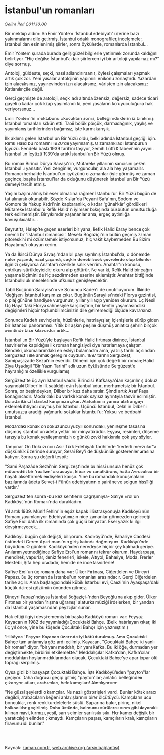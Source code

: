 # İstanbul'un romanları

*Selim İleri 2011.10.08*

<td class="columnist-detail">
<p>Bir mektup aldım: Sn Emir Yöntem 'İstanbul edebiyatı' üzerine bazı yakınmalarını dile getirmiş. İstanbul odaklı monografiler, incelemeler, İstanbul'dan esinlenilmiş şiirler, sonra öykülerde, romanlarda İstanbul...</p>
<p>
<div id="haberMetinDiv">
<p>Emir Yöntem şurada burada gelişigüzel bilgilerle yetinmek zorunda kaldığını belirtiyor. "Hiç değilse İstanbul'a dair şiirlerden iyi bir antoloji yapılamaz mı?" diye sormuş.
<p>Antoloji, güldeste, seçki, nasıl adlandırırsanız, öylesi çalışmaları yapmak artık çok zor. Yeni yasalar antolojinin yapımını enikonu zorlaştırdı. Yazardan izin alacaksınız, yayınevinden izin alacaksınız, vâristen izin alacaksınız: Katlanılır çile değil.
<p>Gerçi geçmişte de antoloji, seçki adı altında özensiz, değersiz, sadece ticari gayeli o kadar çok kitap yayımlandı ki, yeni yasaların koruyuculuğuna hak veriyorsunuz...
<p>Emir Yöntem'in mektubunu okuduktan sonra, belleğimde derin iz bırakmış İstanbul romanları sökün etti. Tabiî bölük pörçük, darmadağınık, yayılış ve yayımlanış tarihlerinden bağımsız, işte karmakarışık.
<p>İlk aklıma gelen İstanbul'un Bir Yüzü oldu, belki adında İstanbul geçtiği için. Refik Halid bu romanını 1920'de yayımlamış. O zamanki adı İstanbul'un İçyüzü. Bendeki baskı 1939 tarihini taşıyor, Semih Lûtfi Kitabevi'nin yayını. İstanbul'un İçyüzü 1939'da artık İstanbul'un Bir Yüzü olmuş.
<p>Bu roman Birinci Dünya Savaşı'nın, Mütareke yıllarının sancısını çeken İstanbul'u yansıtır. Yeni zenginler, vurguncular, ala ala hey yaşamalar. Romancı herhalde İstanbul'un içyüzünü o zamanlar öyle görmüş ve zaman geçince, başka İstanbul'lar da olduğunu düşünerek İstanbul'un Bir Yüzü demeyi tercih etmiş.
<p>Yaşını başını almış bir eser olmasına rağmen İstanbul'un Bir Yüzü bugün de tat alınarak okunabilir. Sözde Kızlar'da Peyami Safa'nın, Sodom ve Gomore'de Yakup Kadri'nin kapkaranlık, o kadar 'günahkâr' gördükleri Mütareke İstanbul'u Refik Halid'in iyimser bakışında büsbütün umutsuzluğa terk edilmemiştir. Bir yıkımdır yaşananlar ama, ergeç aydınlığa kavuşulacaktır...
<p>Beyrut'ta, Halep'te geçen eserleri bir yana, Refik Halid Karay bence çok önemli bir 'İstanbul romancısı'. Mesela Boğaziçi'nin bütün geçmiş zaman pitoreskini mi özümsemek istiyorsunuz, hiç vakit kaybetmeden Bu Bizim Hayatımız'ı okuyun derim.
<p>Ya da İkinci Dünya Savaşı'ndan kıl payı sıyrılmış İstanbul'da, o dönemde neler yaşandı, nasıl yaşandı, seçkin denebilecek çevrelerde olup bitenler ilginizi çekiyorsa Anahtar'ı özellikle salık veririm. Anahtar'ın konusu, entrikası sürükleyicidir; okuru alıp götürür. Ne var ki, Refik Halid bir çağın yaşama biçimini de hiç sezdirmeden eserine eklemiştir. Anahtar bittiğinde İstanbulluluk meselesinde ufkunuz genişleyecektir.
<p>Tabiî Bugünün Saraylısı'nı ve Sonuncu Kadeh'i de unutmuyorum. İlkinde 'değişen' İstanbul karşımıza çıkar. Bugünün Saraylısı'ndaki Florya gezintisi, o plaj gününe handiyse vurgunum; yıllar yılı açıp yeniden okurum. Üç Nesil Üç Hayat'taki Florya sahnesiyle karşılaştırın, bir kentin yaşamasındaki değişimleri hiçbir toplumbilimcimizin dile getiremediği ölçüde kavrarsınız.
<p>Sonuncu Kadeh sevinçlerle, hüzünlerle, hatırlayışlar, içlenişlerle sürüp giden bir İstanbul panoraması. Yitik bir aşkın peşine düşmüş anlatıcı şehrin birçok semtinde bize kılavuzdur artık...
<p>İstanbul'un Bir Yüzü'yle başlayan Refik Halid fırtınası dinince, İstanbul tasvirlerine kapıldığım ilk roman hangisiydi diye hatırlamaya çalıştım. Bendeki, okumalarımdaki en eskiyi bulamadım ama, yazılış tarihi açısından Sergüzeşt'i ille anmak gereğini duydum. 1897 tarihli Sergüzeşt, Samipaşazade Sezai'nin eseridir. Dönemi için çok değerli bir roman; Halid Ziya Uşaklıgil "Bir Yazın Tarihi" adlı uzun öyküsünde Sergüzeşt'e hayranlığını özellikle vurgulamış.
<p>Sergüzeşt'te üç ayrı İstanbul vardır. Birincisi, Kafkasya'dan kaçırılmış dokuz yaşındaki Dilber'in ilk satıldığı evin İstanbul'udur, merhametsiz bir İstanbul. Sonra, on beşindeyken, Dilber bir kez daha satılır. Şimdi artık Asaf Paşa konağındadır. Moda'daki bu varlıklı konak sayısız ayrıntıyla tasvir edilmiştir. Burada ikinci İstanbul karşımıza çıkar: Alaturkanın yanına alafrangayı eklemek ihtiyacı duymuş bir İstanbul. Üçüncü İstanbul, Celâl'in Dilber'i umutsuzca aradığı yağmurlu sokaklar İstanbul'u: Yoksul ve bedbaht İstanbul.
<p>Moda'daki konak on dokuzuncu yüzyıl sonundaki, yenileşme tasasına düşmüş İstanbul'un âdeta yetkin bir minyatürüdür. Eşyası, resimleri, döşeme tarzıyla bu konak yenileşmemizin o günkü zevki hakkında çok şey söyler.
<p>Tanpınar, On Dokuzuncu Asır Türk Edebiyatı Tarihi'nde "kederli mevzular"a düşkünlük üzerinde duruyor, Sezaî Bey'i de düşkünlük gösterenler arasına katıyor. Sonra şu değerli tespit:
<p>"Sami Paşazâde Sezaî'nin Sergüzeşt'inde bu hissî unsura henüz çok mütereddit bir 'realizm' arzusuyla, kibar ve sanatkârane, hatta Avrupalıca bir hayatı aksettirmek endişeleri karışır. Yine bu romandaki konuşmaların bazılarında âdeta Servet-i Fünûn edebiyatının o şairâne ve solgun hissîliği vardır."
<p>Sergüzeşt'ten sonra -bu kez semtlerin çağrışımıyla- Safiye Erol'un Kadıköyü'nün Romanı'nda durakladım.
<p>Yıl artık 1939. Münif Fehim'in eşsiz kapak illüstrasyonuyla Kadıköyü'nün Romanı yayımlanıyor. Edebiyatımızın nice zamanlar görmezden geleceği Safiye Erol daha ilk romanında çok güçlü bir yazar. Eser yazık ki ilgi devşirmeyecek...
<p>Kadıköyü bugün çok değişti, biliyorum. Kadıköyü'nde, Bahariye Caddesi üstündeki Geren Apartımanı'nın giriş katında doğmuşum. Kadıköyü'nde büyüdüm. O günlerin Kadıköyü'nden neredeyse hiçbir şey kalmadı geriye. Anılarım yetmediğinde Safiye Erol'un romanını tekrar okurum. Haydarpaşa, mendirek, vapurlar, deniz fenerleri, iskele, Altıyol, Bahariye, Moda, Frerler Mektebi, Şifa hep oradadır, hem de ne ince tasvirlerle!
<p>Safiye Erol'un üç romanı daha var: Ülker Fırtınası, Ciğerdelen ve Dineyri Papazı. Bu üç roman da İstanbul'un romanları arasındadır. Gerçi Ciğerdelen tarihe açılır. Ama başlangıcındaki kübik İstanbul evi, Canzi'nin Ayaspaşa'daki küçük dairesi gözümün önünden gitmez.
<p>Dineyri Papazı'ndaysa İstanbul Boğaziçi-'nden Beyoğlu'na akıp gider. Ülker Fırtınası bir yandan 'hışma uğramış' alaturka müziği irdelerken, bir yandan da İstanbul yaşamasından peyzajlar sunar.
<p>Hak ettiği ilgiyi devşirememiş bir başka Kadıköyü romanı var: Feyyaz Kayacan'ın 1982'de yayımladığı Çocuktaki Bahçe. (Belki hatırlayan çıkar, iki üç yıl önce, yine bu köşede Çocuktaki Bahçe için yazmıştım.)
<p>'Hikâyeci' Feyyaz Kayacan üzerinde iyi kötü durulmuş. Ama Çocuktaki Bahçe tam anlamıyla göz ardı edilmiş. Kayacan, "Çocuktaki Bahçe iki yanlı bir roman" diyor, "bir yanı meddah, bir yanı Kafka. Bu iki öğe, durmadan yer değiştirmekte, birbirini etkilemekte." Meddahçılar Kafka'dan, Kafka'cılar meddahtan hoşlanmadıklarından olacak, Çocuktaki Bahçe'ye apar topar ölü toprağı serpilmiş.
<p>Oysa gizli bir başyapıt Çocuktaki Bahçe. İşte Kadıköyü'nden "payton"lar geçiyor. Daha doğrusu geçip gitmiş "payton"lar; anlatıcı belleğinden çıkarıyor, atları, arabacıları, hele kamçıları! Alıntılıyorum:
<p>"Ne güzel şeylerdi o kamçılar. Ne nazlı gösterişleri vardı. Bunlar kötek aracı değildi, arabacıların beğeni anlayışlarının birer ölçütüydü. Kamçıların ucu boncuklar, renk renk kurdelelerle süslü. Saplarına bakır, pirinç, nikel halkacıklar geçirilmiş. Daha üstünde, balmumu sürülerek sırım gibi dayanıklı kılınan mavi, kırmızı, yeşil, sarı sicimler sarılı sıkı sıkı. Her kamçı değişik bir yaratıcılığın elinden çıkmaydı. Kamçıların paşası, kamçıların kralı, kamçıların firavunu idi bunlar." </p></p></p></p></p></p></p></p></p></p></p></p></p></p></p></p></p></p></p></p></p></p></p></p></p></div>
</p>


<p><br>
		 </br></p></td>

Kaynak: [zaman.com.tr](http://zaman.com.tr/yazar.do?yazino=1187942), [web.archive.org (arşiv bağlantısı)](http://web.archive.org/web/20111213092016/http://zaman.com.tr/yazar.do?yazino=1187942)
